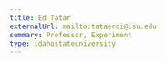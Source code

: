 ```yaml
---
title: Ed Tatar
externalUrl: mailto:tataerdi@isu.edu
summary: Professor, Experiment
type: idahostateuniversity
---
```


